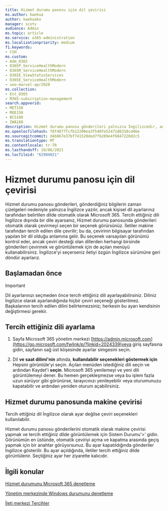 ```yaml
---
title: Hizmet durumu panosu için dil çevirisi
ms.author: kwekua
author: kwekuako
manager: scotv
audience: Admin
ms.topic: article
ms.service: o365-administration
ms.localizationpriority: medium
f1.keywords:
- CSH
ms.custom:
- Adm_O365
- O365P_ServiceHealthModern
- O365M_ServiceHealthModern
- O365E_ViewStatusServices
- O365E_ServiceHealthModern
- seo-marvel-apr2020
ms.collection:
- Ent_O365
- M365-subscription-management
search.appverid:
- MET150
- MOE150
- BCS160
- IWA160
description: Hizmet durumu panosu gönderileri yalnızca İngilizcedir, ancak bu gönderiler için belirttiğiniz dilde otomatik olarak Microsoft 365.
ms.openlocfilehash: f8f4877fcfb12200ea3f540fe52472d0310cd46e
ms.sourcegitcommit: d4b867e37bf741528ded7fb289e4f6847228d2c5
ms.translationtype: MT
ms.contentlocale: tr-TR
ms.lasthandoff: 10/06/2021
ms.locfileid: "62984021"
---
```

# <a name="language-translation-for-service-health-dashboard"></a>Hizmet durumu panosu için dil çevirisi

Hizmet durumu panosu gönderileri, gönderdiğiniz bilgilerin zaman çizelgeleri nedeniyle yalnızca İngilizce yazılır, ancak kişisel dil ayarlarınız tarafından belirtilen dilde otomatik olarak Microsoft 365. Tercih ettiğiniz dili İngilizce dışında bir dile ayarsanız, Hizmet durumu panosunda gönderileri otomatik olarak çevirmeyi seçen bir seçenek görürsünüz. İletiler makine tarafından tercih edilen dile çevrilir; bu da, çevirinin bilgisayar tarafından yapılan bir dil olduğu anlamına gelir. Bu seçenek varsayılan görünümü kontrol eder, ancak çeviri desteği olan dillerden herhangi birsinde gönderileri çevirmek ve görüntülemek için de açılan menüyü kullanabilirsiniz. İngilizce'yi seçerseniz iletiyi özgün İngilizce sürümüne geri döndür ayarlarız.

## <a name="before-you-begin"></a>Başlamadan önce

> [!IMPORTANT]
> Dil ayarlarınızı seçmeden önce tercih ettiğiniz dili ayarlayabilirsiniz. Diliniz İngilizce olarak ayarlandığında hiçbir çeviri seçeneği gösterilmez. Başkalarının tercih edilen dilini belirtemezsiniz; herkesin bu ayarı kendisinin değiştirmesi gerekir.

## <a name="set-your-preferred-language"></a>Tercih ettiğiniz dili ayarlama

1. Sayfa Microsoft 365 yönetim merkezi [https://admin.microsoft.com](https://go.microsoft.com/fwlink/p/?linkid=2024339)veya giriş sayfasına gidin, sayfanın sağ üst köşesinde ayarlar simgesini seçin.

1. Dil **ve saat dilimi'nin** altında, **kullanılabilir seçenekleri göstermek için** Hepsini görüntüle'yi seçin. Açılan menüden istediğiniz dili seçin ve ardından Kaydet'i **seçin**. Microsoft 365 yenilemeyi ve yeni dili görüntülemeyi dener. Bu hemen gerçekleşmezse veya bu işlem fazla uzun sürüyor gibi görünürse, tarayıcınızı yenileyebilir veya oturumunuzu kapatabilir ve ardından yeniden oturum açabilirsiniz.

## <a name="machine-translation-in-service-health-dashboard"></a>Hizmet durumu panosunda makine çevirisi

Tercih ettiğiniz dil İngilizce olarak ayar değilse çeviri seçenekleri kullanılabilir.

Hizmet durumu panosu gönderilerini otomatik olarak makine çevirisi yapmak ve tercih ettiğiniz dilde görüntülemek için Sistem Durumu'>' gidin. Görünümün en üstünde, otomatik çeviriyi açma ve kapatma arasında geçiş yapmak için bir anahtar görüyorsunuz. Bu ayar kapatıldığında gönderiler İngilizce gösterilir. Bu ayar açıldığında, iletiler tercih ettiğiniz dilde görüntülenir. Seçtiğiniz ayar her ziyarette kalıcıdır.

## <a name="related-topics"></a>İlgili konular

[Hizmet durumunu Microsoft 365 denetleme](view-service-health.md)

[Yönetim merkezinde Windows durumunu denetleme](/windows/deployment/update/check-release-health)

[İleti merkezi Tercihler](../admin/manage/message-center.md?preserve-view=true&view=o365-worldwide#preferences)
